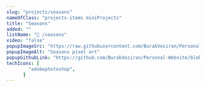 ```yaml
---
slug: "projects/seasons"
nameOfClass: "projects-items miniProjects"
title: "Seasons"
added: ""
listName: "🎨 /seasons"
video: "false"
popupImageSrc: "https://raw.githubusercontent.com/BurakVeziran/Personal-Website/main/static/seasons.png"
popupImageAlt: "Seasons pixel art"
popupGithubLink: "https://github.com/BurakVeziran/Personal-Website/blob/main/static/seasons.png"
techIcons: [
        "adobephotoshop",
      ]
---
```

